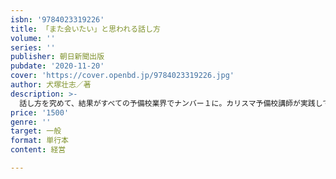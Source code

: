 ```yaml
---
isbn: '9784023319226'
title: 「また会いたい」と思われる話し方
volume: ''
series: ''
publisher: 朝日新聞出版
pubdate: '2020-11-20'
cover: 'https://cover.openbd.jp/9784023319226.jpg'
author: 犬塚壮志／著
description: >-
  話し方を究めて、結果がすべての予備校業界でナンバー１に。カリスマ予備校講師が実践してきた、「学習科学」にもとづくコミュニケーション法を解説。聞き手をファンにする「攻める話法」と、ファン離れを防ぐ「守る話法」を伝授する。
price: '1500'
genre: ''
target: 一般
format: 単行本
content: 経営

---
```

